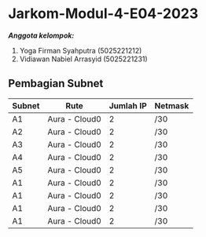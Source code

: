 # Jarkom-Modul-4-E04-2023

***Anggota kelompok:***
1. Yoga Firman Syahputra (5025221212)
2. Vidiawan Nabiel Arrasyid (5025221231)


## Pembagian Subnet

| Subnet | Rute | Jumlah IP | Netmask |
| ------ | ---- | --------- | ------- |
|   A1   | Aura - Cloud0 | 2 | /30 |
|   A2   | Aura - Cloud0 | 2 | /30 |
|   A3   | Aura - Cloud0 | 2 | /30 |
|   A4   | Aura - Cloud0 | 2 | /30 |
|   A5   | Aura - Cloud0 | 2 | /30 |
|   A1   | Aura - Cloud0 | 2 | /30 |
|   A1   | Aura - Cloud0 | 2 | /30 |
|   A1   | Aura - Cloud0 | 2 | /30 |
|   A1   | Aura - Cloud0 | 2 | /30 |
